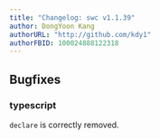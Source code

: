 ```yaml
---
title: "Changelog: swc v1.1.39"
author: DongYoon Kang
authorURL: "http://github.com/kdy1"
authorFBID: 100024888122318
---
```


## Bugfixes

### typescript

`declare` is correctly removed.
